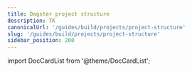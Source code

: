 ```yaml
---
title: Dagster project structure
description: TK
canonicalUrl: '/guides/build/projects/project-structure'
slug: '/guides/build/projects/project-structure'
sidebar_position: 200
---
```


import DocCardList from '@theme/DocCardList';

<DocCardList />

